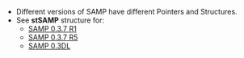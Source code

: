 * Different versions of SAMP have different Pointers and Structures.
* See **stSAMP** structure for:
    * [SAMP 0.3.7 R1](https://github.com/BlastHackNet/mod_sa/blob/master/src/samp.h#L181)
    * [SAMP 0.3.7 R5](https://github.com/BlastHackNet/mod_sa/blob/samp-037r5/src/samp.h#L184)
    * [SAMP 0.3DL](https://github.com/BlastHackNet/mod_sa/blob/samp-03dl/src/samp.h#L184)